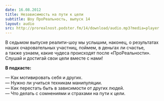 ```yaml
---
date: 16.08.2012
title: Независимость на пути к цели
subtitle: Шоу ПроРеальность, выпуск 14
layout: audio
src: http://prorealnost.podster.fm/14/download/audio.mp3?media=player
---
```


В седьмом выпуске реалити-шоу мы услышим, наконец, о результатах наших очаровательных участниц, поймем, в деньгах ли счастье, а также узнаем, какие чудеса происходят после «ПроРеальности». Слушай и достигай свои цели вместе с нами!

**В подкасте:**

— Как мотивировать себя и других.  
— Нужно ли учиться техникам манипуляции.  
— Как перестать быть в зависимости от других людей.  
— Что делать с сомнениями и страхами на пути к цели.   
